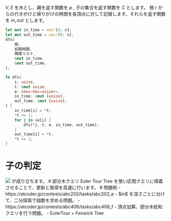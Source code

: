 $V, E$ を木とし、親を返す関数を $p$ , 子の集合を返す関数を $C$ とします。 
根 $r$ からの行きがけと帰りがけの時間を各頂点に対して記録します。それらを返す関数を $in, out$ とします。
```Rust
let mut in_time = vec![0; n];
let mut out_time = vec![0; n];
dfs(
	根,
	初期時間,
	隣接リスト,
	&mut in_time,
	&mut out_time,
);

fn dfs(
    i: usize,
    t: &mut usize,
    e: &Vec<Vec<usize>>,
    in_time: &mut [usize],
    out_time: &mut [usize],
) {
    in_time[i] = *t;
    *t += 1;
    for j in &e[i] {
        dfs(*j, t, e, in_time, out_time);
    }
    out_time[i] = *t;
    *t += 1;
}
```

# 子の判定

<img src="https://latex.codecogs.com/svg.image?\bg{white}v\in&space;C(u)\iff&space;in(u)<in(v)<out(v)<out(u)">
が成り立ちます。
# 部分木クエリ
Euler Tour Tree を使い区間クエリに帰着させることで、更新と取得を高速に行います。
# 問題例
- https://atcoder.jp/contests/abc202/tasks/abc202_e
	- $in$ を深さごとに分けて、二分探索で個数を求める問題。
- https://atcoder.jp/contests/abc406/tasks/abc406_f
	- 頂点加算、部分木総和クエリを行う問題。
	- EulerTour + Fenwick Tree